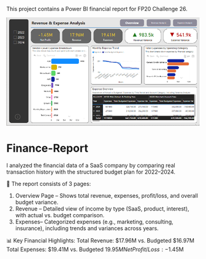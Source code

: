 This project contains a Power BI financial report for FP20 Challenge 26.

![Dashboard Overview](https://github.com/IsmailOtukoya/Finance-Report/blob/main/Screenshot%202025-05-21%20232310.png)

# Finance-Report

I analyzed the financial data of a SaaS company by comparing real transaction history with the structured budget plan for 2022–2024.

📄 The report consists of 3 pages:
1. Overview Page – Shows total revenue, expenses, profit/loss, and overall budget variance.
2. Revenue – Detailed view of income by type (SaaS, product, interest), with actual vs. budget comparison.
3. Expenses– Categorized expenses (e.g., marketing, consulting, insurance), including trends and variances across years.

📊 Key Financial Highlights:
Total Revenue: $17.96M vs. Budgeted $16.97M
Total Expenses: $19.41M vs. Budgeted $19.95M
Net Profit/Loss: -$1.45M 
